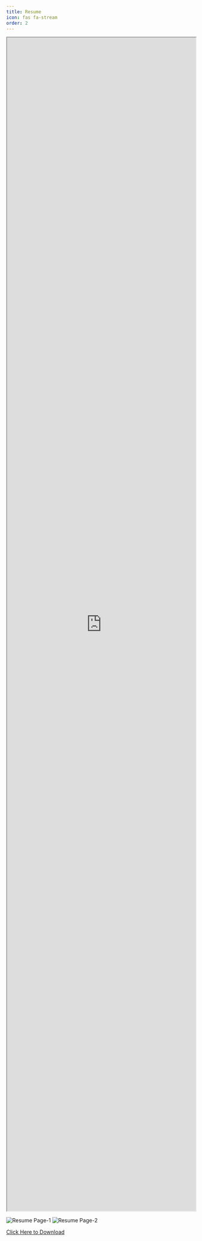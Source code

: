 ```yaml
---
title: Resume
icon: fas fa-stream
order: 2
---
```


<iframe src="https://ankushpratap95.github.io/resmue_ankush.pdf" width="100%" height="80%"></iframe>

![Resume Page-1](https://ankushpratap95.github.io/resmue_ankush_page-0001.jpg "Resume Page-1")
![Resume Page-2](https://ankushpratap95.github.io/resmue_ankush_page-0002.jpg "Resume Page-2")

[Click Here to Download](https://ankushpratap95.github.io/resmue_ankush.pdf "download")
